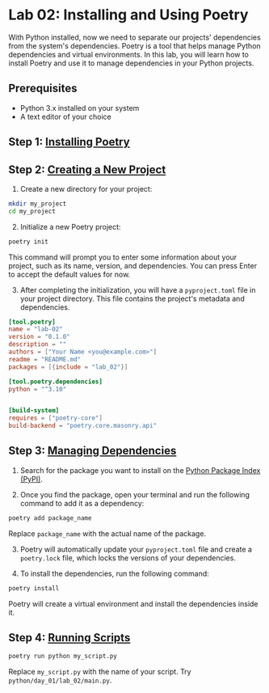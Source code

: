 # Lab 02: Installing and Using Poetry

With Python installed, now we need to separate our projects' dependencies from the system's dependencies. Poetry is a tool that helps manage Python dependencies and virtual environments. In this lab, you will learn how to install Poetry and use it to manage dependencies in your Python projects.

## Prerequisites

- Python 3.x installed on your system
- A text editor of your choice

## Step 1: [Installing Poetry](https://python-poetry.org/docs/#installing-with-the-official-installer)

## Step 2: [Creating a New Project](https://python-poetry.org/docs/basic-usage/)

1. Create a new directory for your project:

```bash
mkdir my_project
cd my_project
```

2. Initialize a new Poetry project:

```bash
poetry init
```

This command will prompt you to enter some information about your project, such as its name, version, and dependencies. You can press Enter to accept the default values for now.

3. After completing the initialization, you will have a `pyproject.toml` file in your project directory. This file contains the project's metadata and dependencies.

```toml
[tool.poetry]
name = "lab-02"
version = "0.1.0"
description = ""
authors = ["Your Name <you@example.com>"]
readme = "README.md"
packages = [{include = "lab_02"}]

[tool.poetry.dependencies]
python = "^3.10"


[build-system]
requires = ["poetry-core"]
build-backend = "poetry.core.masonry.api"
```

## Step 3: [Managing Dependencies](https://python-poetry.org/docs/managing-dependencies/)

1. Search for the package you want to install on the [Python Package Index (PyPI)](https://pypi.org/).

2. Once you find the package, open your terminal and run the following command to add it as a dependency:

```bash
poetry add package_name
```

Replace `package_name` with the actual name of the package.

3. Poetry will automatically update your `pyproject.toml` file and create a `poetry.lock` file, which locks the versions of your dependencies.

4. To install the dependencies, run the following command:

```bash
poetry install
```

Poetry will create a virtual environment and install the dependencies inside it.

## Step 4: [Running Scripts](https://python-poetry.org/docs/cli/#run)

```bash
poetry run python my_script.py
```

Replace `my_script.py` with the name of your script. Try `python/day_01/lab_02/main.py`.

